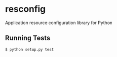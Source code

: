 # resconfig
Application resource configuration library for Python


## Running Tests

```bash
$ python setup.py test
```
